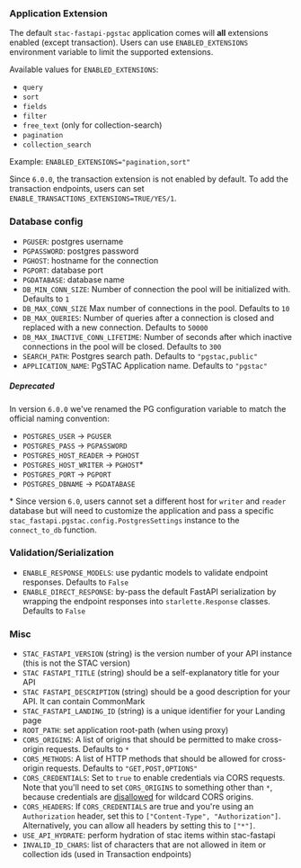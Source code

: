 
### Application Extension

The default `stac-fastapi-pgstac` application comes will **all** extensions enabled (except transaction). Users can use `ENABLED_EXTENSIONS` environment variable to limit the supported extensions.

Available values for `ENABLED_EXTENSIONS`:

- `query`
- `sort`
- `fields`
- `filter`
- `free_text` (only for collection-search)
- `pagination`
- `collection_search`

Example: `ENABLED_EXTENSIONS="pagination,sort"`

Since `6.0.0`, the transaction extension is not enabled by default. To add the transaction endpoints, users can set `ENABLE_TRANSACTIONS_EXTENSIONS=TRUE/YES/1`.

### Database config

- `PGUSER`: postgres username
- `PGPASSWORD`: postgres password
- `PGHOST`: hostname for the connection
- `PGPORT`: database port
- `PGDATABASE`: database name
- `DB_MIN_CONN_SIZE`: Number of connection the pool will be initialized with. Defaults to `1`
- `DB_MAX_CONN_SIZE` Max number of connections in the pool. Defaults to `10`
- `DB_MAX_QUERIES`: Number of queries after a connection is closed and replaced with a new connection. Defaults to `50000`
- `DB_MAX_INACTIVE_CONN_LIFETIME`: Number of seconds after which inactive connections in the pool will be closed. Defaults to `300`
- `SEARCH_PATH`: Postgres search path. Defaults to `"pgstac,public"`
- `APPLICATION_NAME`: PgSTAC Application name. Defaults to `"pgstac"`

##### Deprecated

In version `6.0.0` we've renamed the PG configuration variable to match the official naming convention:

- `POSTGRES_USER` -> `PGUSER`
- `POSTGRES_PASS` -> `PGPASSWORD`
- `POSTGRES_HOST_READER` -> `PGHOST`
- `POSTGRES_HOST_WRITER` -> `PGHOST`*
- `POSTGRES_PORT` -> `PGPORT`
- `POSTGRES_DBNAME` -> `PGDATABASE`

\* Since version `6.0`, users cannot set a different host for `writer` and `reader` database but will need to customize the application and pass a specific `stac_fastapi.pgstac.config.PostgresSettings` instance to the `connect_to_db` function.

### Validation/Serialization

- `ENABLE_RESPONSE_MODELS`: use pydantic models to validate endpoint responses. Defaults to `False`
- `ENABLE_DIRECT_RESPONSE`: by-pass the default FastAPI serialization by wrapping the endpoint responses into `starlette.Response` classes. Defaults to `False`

### Misc

- `STAC_FASTAPI_VERSION` (string) is the version number of your API instance (this is not the STAC version)
- `STAC FASTAPI_TITLE` (string) should be a self-explanatory title for your API
- `STAC FASTAPI_DESCRIPTION` (string) should be a good description for your API. It can contain CommonMark
- `STAC_FASTAPI_LANDING_ID` (string) is a unique identifier for your Landing page
- `ROOT_PATH`: set application root-path (when using proxy)
- `CORS_ORIGINS`: A list of origins that should be permitted to make cross-origin requests. Defaults to `*`
- `CORS_METHODS`: A list of HTTP methods that should be allowed for cross-origin requests. Defaults to `"GET,POST,OPTIONS"`
- `CORS_CREDENTIALS`: Set to `true` to enable credentials via CORS requests. Note that you'll need to set `CORS_ORIGINS` to something other than `*`, because credentials are [disallowed](https://developer.mozilla.org/en-US/docs/Web/HTTP/Guides/CORS/Errors/CORSNotSupportingCredentials) for wildcard CORS origins.
- `CORS_HEADERS`: If `CORS_CREDENTIALS` are true and you're using an `Authorization` header, set this to `["Content-Type", "Authorization"]`. Alternatively, you can allow all headers by setting this to `["*"]`.
- `USE_API_HYDRATE`: perform hydration of stac items within stac-fastapi
- `INVALID_ID_CHARS`: list of characters that are not allowed in item or collection ids (used in Transaction endpoints)
